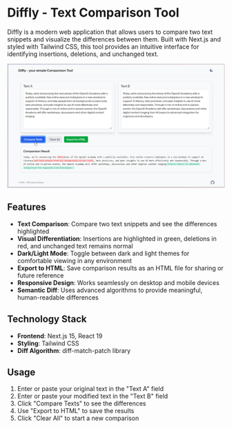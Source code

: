 # Diffly - Text Comparison Tool

Diffly is a modern web application that allows users to compare two text snippets and visualize the differences between them. Built with Next.js and styled with Tailwind CSS, this tool provides an intuitive interface for identifying insertions, deletions, and unchanged text.

![Diffly Screenshot](public/diffly_screenshot.png)

## Features

- **Text Comparison**: Compare two text snippets and see the differences highlighted
- **Visual Differentiation**: Insertions are highlighted in green, deletions in red, and unchanged text remains normal
- **Dark/Light Mode**: Toggle between dark and light themes for comfortable viewing in any environment
- **Export to HTML**: Save comparison results as an HTML file for sharing or future reference
- **Responsive Design**: Works seamlessly on desktop and mobile devices
- **Semantic Diff**: Uses advanced algorithms to provide meaningful, human-readable differences

## Technology Stack

- **Frontend**: Next.js 15, React 19
- **Styling**: Tailwind CSS
- **Diff Algorithm**: diff-match-patch library

## Usage

1. Enter or paste your original text in the "Text A" field
2. Enter or paste your modified text in the "Text B" field
3. Click "Compare Texts" to see the differences
4. Use "Export to HTML" to save the results
5. Click "Clear All" to start a new comparison
